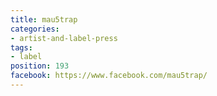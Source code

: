 ```yaml
---
title: mau5trap
categories:
- artist-and-label-press
tags:
- label
position: 193
facebook: https://www.facebook.com/mau5trap/
---
```


